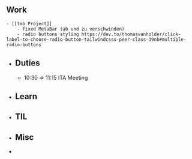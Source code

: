 ## Work
	- [[tmb Project]]
		- fixed MetaBar (ab und zu verschwinden)
		- radio buttons styling https://dev.to/thomasvanholder/click-label-to-choose-radio-button-tailwindcsss-peer-class-39nb#multiple-radio-buttons
- ## Duties
	- 10:30 => 11:15 ITA Meeting
- ## Learn
- ## TIL
- ## Misc
-